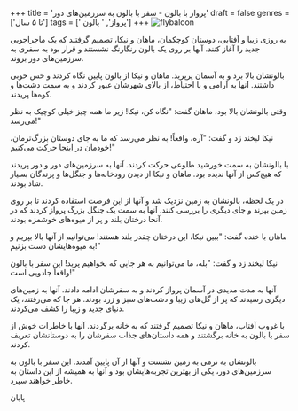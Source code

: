 +++
title = 'پرواز با بالون - سفر با بالون به سرزمین‌های دور'
draft = false
genres = ['تا ۵ سال']
tags = [' پرواز', ' بالون']
+++
![flybaloon](/91.FlyBaloon.jpg)

به روزی زیبا و آفتابی، دوستان کوچکمان، ماهان و نیکا، تصمیم گرفتند که یک ماجراجویی جدید را آغاز کنند. آنها بر روی یک بالون رنگارنگ نشستند و قرار بود به سفری به سرزمین‌های دور بروند.

بالونشان بالا برد و به آسمان پرپرید. ماهان و نیکا از بالون پایین نگاه کردند و حس خوبی داشتند. آنها به آرامی و با احتیاط، از بالای شهرشان عبور کردند و به سمت دشت‌ها و کوه‌ها پریدند.

وقتی بالونشان بالا بود، ماهان گفت: "نگاه کن، نیکا! زیر ما همه چیز خیلی کوچیک به نظر می‌رسد!"

نیکا لبخند زد و گفت: "آره، واقعاً! به نظر می‌رسد که ما به جای دوستان بزرگ‌ترمان، خودمان در اینجا حرکت می‌کنیم!"

با بالونشان به سمت خورشید طلوعی حرکت کردند. آنها به سرزمین‌های دور و دور پریدند که هیچ‌کس از آنها ندیده بود. ماهان و نیکا از دیدن رودخانه‌ها و جنگل‌ها و پرندگان بسیار شاد بودند.

در یک لحظه، بالونشان به زمین نزدیک شد و آنها از این فرصت استفاده کردند تا بر روی زمین بپرند و جای دیگری را بررسی کنند. آنها به سمت یک جنگل بزرگ پرواز کردند که در آنجا درختان بلند و پر از میوه‌های خوشمزه بودند.

ماهان با خنده گفت: "ببین نیکا، این درختان چقدر بلند هستند! می‌توانیم از آنها بالا بپریم و به میوه‌هایشان دست بزنیم!"

نیکا لبخند زد و گفت: "بله، ما می‌توانیم به هر جایی که بخواهیم پرید! این سفر با بالون واقعاً جادویی است!"

آنها به مدت مدیدی در آسمان پرواز کردند و به سفرشان ادامه دادند. آنها به زمین‌های دیگری رسیدند که پر از گل‌های زیبا و دشت‌های سبز و زرد بودند. هر جا که می‌رفتند، یک دنیای جدید و زیبا را کشف می‌کردند.

با غروب آفتاب، ماهان و نیکا تصمیم گرفتند که به خانه برگردند. آنها با خاطرات خوش از سفر با بالون به خانه برگشتند و همه داستان‌های جذاب سفرشان را به دوستانشان تعریف کردند.

بالونشان به نرمی به زمین نشست و آنها از آن پایین آمدند. این سفر با بالون به سرزمین‌های دور، یکی از بهترین تجربه‌هایشان بود و آنها به همیشه از این داستان به خاطر خواهند سپرد.

پایان